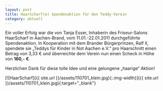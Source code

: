 ```yaml
---
layout: post
title: HaarScharf(e) Spendenaktion für den Teddy-Verein
category: aktuell
---
```


Ein voller Erfolg war die von Tanja Esser, Inhaberin des Friseur-Salons HaarScharf in Aachen-Brand, vom 11.01.-22.01.2011 durchgeführte Spendenaktion. In Kooperation mit dem Brander Bürgerprinzen, Ralf II, spendete sie „Teddys für Kinder in Not Aachen e.V.“ pro Haarschnitt einen Betrag von 3,33 € und überreichte dem Verein nun einen Scheck in Höhe von **160,- €**.

Herzlichen Dank für diese tolle Idee und eine gelungene „haarige“ Aktion!

[![HaarScharf]({{ site.url }}/assets/110701_klein.jpg){:.img-width}]({{ site.url }}/assets/110701_klein.jpg){:target="_blank"}
